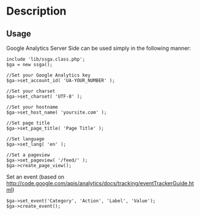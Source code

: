Description
===========

Usage
-----

Google Analytics Server Side can be used simply in the following manner:

	include 'lib/ssga.class.php';
	$ga = new ssga();

	//Set your Google Analytics key
	$ga->set_account_id( 'UA-YOUR_NUMBER' );

	//Set your charset
	$ga->set_charset( 'UTF-8' );

	//Set your hostname
	$ga->set_host_name( 'yoursite.com' );

	//Set page title
	$ga->set_page_title( 'Page Title' );

	//Set language
	$ga->set_lang( 'en' );

	//Set a pageview
	$ga->set_pageview( '/feed/' );
	$ga->create_page_view();

Set an event (based on http://code.google.com/apis/analytics/docs/tracking/eventTrackerGuide.html) 

	$ga->set_event('Category', 'Action', 'Label', 'Value');
	$ga->create_event();
